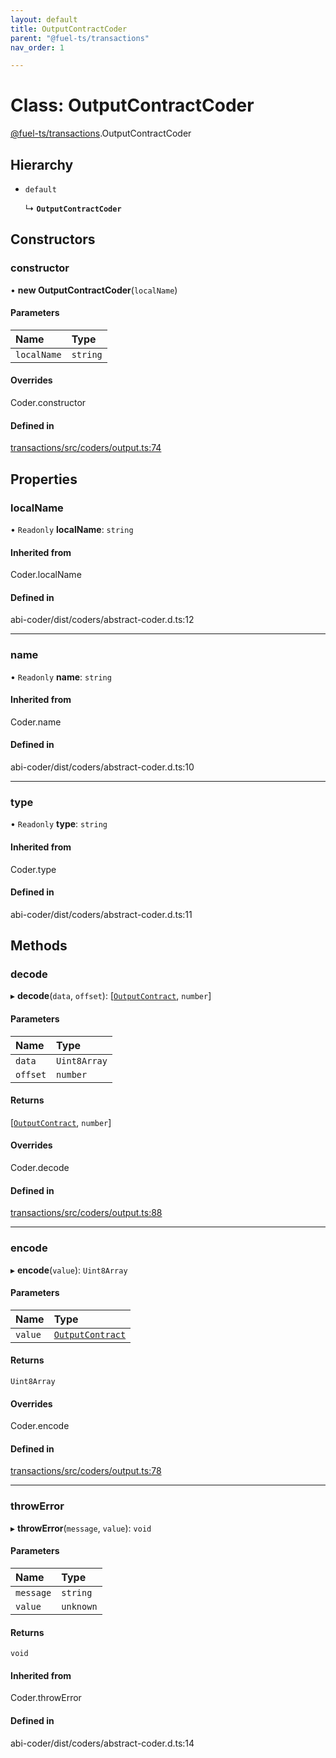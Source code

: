 ```yaml
---
layout: default
title: OutputContractCoder
parent: "@fuel-ts/transactions"
nav_order: 1

---
```


# Class: OutputContractCoder

[@fuel-ts/transactions](../index.md).OutputContractCoder

## Hierarchy

- `default`

  ↳ **`OutputContractCoder`**

## Constructors

### constructor

• **new OutputContractCoder**(`localName`)

#### Parameters

| Name | Type |
| :------ | :------ |
| `localName` | `string` |

#### Overrides

Coder.constructor

#### Defined in

[transactions/src/coders/output.ts:74](https://github.com/FuelLabs/fuels-ts/blob/master/packages/transactions/src/coders/output.ts#L74)

## Properties

### localName

• `Readonly` **localName**: `string`

#### Inherited from

Coder.localName

#### Defined in

abi-coder/dist/coders/abstract-coder.d.ts:12

___

### name

• `Readonly` **name**: `string`

#### Inherited from

Coder.name

#### Defined in

abi-coder/dist/coders/abstract-coder.d.ts:10

___

### type

• `Readonly` **type**: `string`

#### Inherited from

Coder.type

#### Defined in

abi-coder/dist/coders/abstract-coder.d.ts:11

## Methods

### decode

▸ **decode**(`data`, `offset`): [[`OutputContract`](../index.md#outputcontract), `number`]

#### Parameters

| Name | Type |
| :------ | :------ |
| `data` | `Uint8Array` |
| `offset` | `number` |

#### Returns

[[`OutputContract`](../index.md#outputcontract), `number`]

#### Overrides

Coder.decode

#### Defined in

[transactions/src/coders/output.ts:88](https://github.com/FuelLabs/fuels-ts/blob/master/packages/transactions/src/coders/output.ts#L88)

___

### encode

▸ **encode**(`value`): `Uint8Array`

#### Parameters

| Name | Type |
| :------ | :------ |
| `value` | [`OutputContract`](../index.md#outputcontract) |

#### Returns

`Uint8Array`

#### Overrides

Coder.encode

#### Defined in

[transactions/src/coders/output.ts:78](https://github.com/FuelLabs/fuels-ts/blob/master/packages/transactions/src/coders/output.ts#L78)

___

### throwError

▸ **throwError**(`message`, `value`): `void`

#### Parameters

| Name | Type |
| :------ | :------ |
| `message` | `string` |
| `value` | `unknown` |

#### Returns

`void`

#### Inherited from

Coder.throwError

#### Defined in

abi-coder/dist/coders/abstract-coder.d.ts:14
